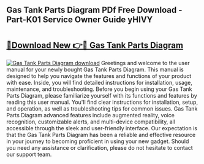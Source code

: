 ## Gas Tank Parts Diagram PDf Free Download - Part-K01 Service Owner Guide yHIVY

# <h2><a href="http://dfqu73v.blite.top/?on=Gas+Tank+Parts+Diagram">🔗Download New 👉🔴 Gas Tank Parts Diagram</a></h2>

[![Gas Tank Parts Diagram download](https://i.imgur.com/lujVjoI.png)](http://dfqu73v.blite.top/?on=Gas+Tank+Parts+Diagram)
Greetings and welcome to the user manual for your newly bought Gas Tank Parts Diagram. This manual is designed to help you navigate the features and functions of your product with ease. Inside, you will find detailed instructions for installation, usage, maintenance, and troubleshooting. Before you begin using your Gas Tank Parts Diagram, please familiarize yourself with its functions and features by reading this user manual. You'll find clear instructions for installation, setup, and operation, as well as troubleshooting tips for common issues. Gas Tank Parts Diagram advanced features include augmented reality, voice recognition, customizable alerts, and multi-device compatibility, all accessible through the sleek and user-friendly interface. Our expectation is that the Gas Tank Parts Diagram has been a reliable and effective resource in your journey to becoming proficient in using your new gadget. Should you need any assistance or clarification, please do not hesitate to contact our support team.
